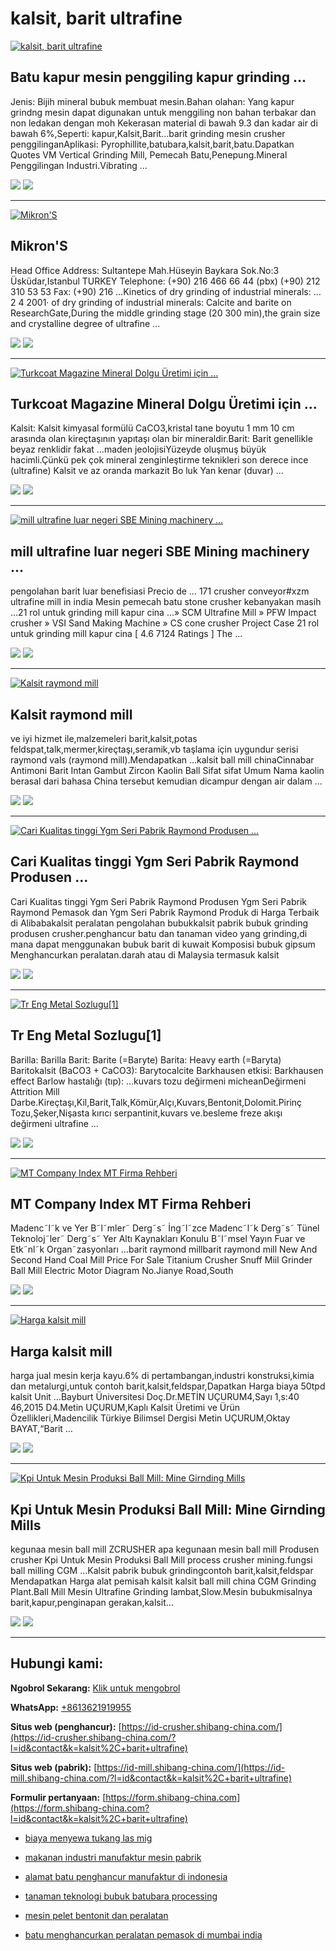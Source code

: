 # kalsit, barit ultrafine

<a href="https://swt.shibang-china.com/?l=id&img&k=kalsit%2C+barit+ultrafine" target="_blank">![kalsit, barit ultrafine](http://static.shibang-china.com/all-800x300/789.jpg)</a>

## Batu kapur mesin penggiling kapur grinding …
Jenis: Bijih mineral bubuk membuat mesin.Bahan olahan: Yang kapur grindng mesin dapat digunakan untuk menggiling non bahan terbakar dan non ledakan dengan moh Kekerasan material di bawah 9.3 dan kadar air di bawah 6%,Seperti: kapur,Kalsit,Barit…barit grinding mesin crusher penggilinganAplikasi: Pyrophillite,batubara,kalsit,barit,batu.Dapatkan Quotes VM Vertical Grinding Mill, Pemecah Batu,Penepung.Mineral Penggilingan Industri.Vibrating …


<a href="https://whatsapp.shibangsoft.com/WhatsApp.php" target="_blank" title="WhatsApp">![](http://static.shibang-china.com/icon/whatsapp.png)</a> <a href="https://swt.shibang-china.com/?l=id&icon&k=kalsit%2C+barit+ultrafine" target="_blank">![](http://static.shibang-china.com/icon/chat-id.png)</a>

---

<a href="https://swt.shibang-china.com/?l=id&img&k=kalsit%2C+barit+ultrafine" target="_blank">![Mikron'S](http://static.shibang-china.com/all-800x300/1169.jpg)</a>

## Mikron'S
Head Office Address: Sultantepe Mah.Hüseyin Baykara Sok.No:3 Üsküdar,Istanbul TURKEY Telephone: (+90) 216 466 66 44 (pbx) (+90) 212 310 53 53 Fax: (+90) 216 …Kinetics of dry grinding of industrial minerals: …2 4 2001· of dry grinding of industrial minerals: Calcite and barite on ResearchGate,During the middle grinding stage (20 300 min),the grain size and crystalline degree of ultrafine …


<a href="https://whatsapp.shibangsoft.com/WhatsApp.php" target="_blank" title="WhatsApp">![](http://static.shibang-china.com/icon/whatsapp.png)</a> <a href="https://swt.shibang-china.com/?l=id&icon&k=kalsit%2C+barit+ultrafine" target="_blank">![](http://static.shibang-china.com/icon/chat-id.png)</a>

---

<a href="https://swt.shibang-china.com/?l=id&img&k=kalsit%2C+barit+ultrafine" target="_blank">![Turkcoat Magazine Mineral Dolgu Üretimi için …](http://static.shibang-china.com/all-800x300/886.jpg)</a>

## Turkcoat Magazine Mineral Dolgu Üretimi için …
Kalsit: Kalsit kimyasal formülü CaCO3,kristal tane boyutu 1 mm 10 cm arasında olan kireçtaşının yapıtaşı olan bir mineraldir.Barit: Barit genellikle beyaz renklidir fakat …maden jeolojisiYüzeyde oluşmuş büyük hacimli.Çünkü pek çok mineral zenginleştirme teknikleri son derece ince (ultrafine) Kalsit ve az oranda markazit Bo luk Yan kenar (duvar) …


<a href="https://whatsapp.shibangsoft.com/WhatsApp.php" target="_blank" title="WhatsApp">![](http://static.shibang-china.com/icon/whatsapp.png)</a> <a href="https://swt.shibang-china.com/?l=id&icon&k=kalsit%2C+barit+ultrafine" target="_blank">![](http://static.shibang-china.com/icon/chat-id.png)</a>

---

<a href="https://swt.shibang-china.com/?l=id&img&k=kalsit%2C+barit+ultrafine" target="_blank">![mill ultrafine luar negeri SBE Mining machinery …](http://static.shibang-china.com/all-800x300/351.jpg)</a>

## mill ultrafine luar negeri SBE Mining machinery …
pengolahan barit luar benefisiasi  Precio de … 171 crusher conveyor#xzm ultrafine mill in india Mesin pemecah batu stone crusher kebanyakan masih …21 rol untuk grinding mill kapur cina …» SCM Ultrafine Mill » PFW Impact crusher » VSI Sand Making Machine » CS cone crusher Project Case 21 rol untuk grinding mill kapur cina [ 4.6 7124 Ratings ] The …


<a href="https://whatsapp.shibangsoft.com/WhatsApp.php" target="_blank" title="WhatsApp">![](http://static.shibang-china.com/icon/whatsapp.png)</a> <a href="https://swt.shibang-china.com/?l=id&icon&k=kalsit%2C+barit+ultrafine" target="_blank">![](http://static.shibang-china.com/icon/chat-id.png)</a>

---

<a href="https://swt.shibang-china.com/?l=id&img&k=kalsit%2C+barit+ultrafine" target="_blank">![Kalsit raymond mill](http://static.shibang-china.com/all-800x300/459.jpg)</a>

## Kalsit raymond mill
ve iyi hizmet ile,malzemeleri barit,kalsit,potas feldspat,talk,mermer,kireçtaşı,seramik,vb taşlama için uygundur serisi raymond vals (raymond mill).Mendapatkan …kalsit ball mill chinaCinnabar Antimoni Barit Intan Gambut Zircon Kaolin Ball Sifat sifat Umum Nama kaolin berasal dari bahasa China tersebut kemudian dicampur dengan air dalam …


<a href="https://whatsapp.shibangsoft.com/WhatsApp.php" target="_blank" title="WhatsApp">![](http://static.shibang-china.com/icon/whatsapp.png)</a> <a href="https://swt.shibang-china.com/?l=id&icon&k=kalsit%2C+barit+ultrafine" target="_blank">![](http://static.shibang-china.com/icon/chat-id.png)</a>

---

<a href="https://swt.shibang-china.com/?l=id&img&k=kalsit%2C+barit+ultrafine" target="_blank">![Cari Kualitas tinggi Ygm Seri Pabrik Raymond Produsen …](http://static.shibang-china.com/all-800x300/395.jpg)</a>

## Cari Kualitas tinggi Ygm Seri Pabrik Raymond Produsen …
Cari Kualitas tinggi Ygm Seri Pabrik Raymond Produsen Ygm Seri Pabrik Raymond Pemasok dan Ygm Seri Pabrik Raymond Produk di Harga Terbaik di Alibabakalsit peralatan pengolahan bubukkalsit pabrik bubuk grinding produsen crusher.penghancur batu dan tanaman video yang grinding,di mana dapat menggunakan bubuk barit di kuwait Komposisi bubuk gipsum Menghancurkan peralatan.darah atau di Malaysia termasuk kalsit


<a href="https://whatsapp.shibangsoft.com/WhatsApp.php" target="_blank" title="WhatsApp">![](http://static.shibang-china.com/icon/whatsapp.png)</a> <a href="https://swt.shibang-china.com/?l=id&icon&k=kalsit%2C+barit+ultrafine" target="_blank">![](http://static.shibang-china.com/icon/chat-id.png)</a>

---

<a href="https://swt.shibang-china.com/?l=id&img&k=kalsit%2C+barit+ultrafine" target="_blank">![Tr Eng Metal Sozlugu[1]](http://static.shibang-china.com/all-800x300/978.jpg)</a>

## Tr Eng Metal Sozlugu[1]
Barilla: Barilla Barit: Barite (=Baryte) Barita: Heavy earth (=Baryta) Baritokalsit (BaCO3 + CaCO3): Barytocalcite Barkhausen etkisi: Barkhausen effect Barlow hastalığı (tıp): …kuvars tozu değirmeni micheanDeğirmeni Attrition Mill Darbe.Kireçtaşı,Kil,Barit,Talk,Kömür,Alçı,Kuvars,Bentonit,Dolomit.Pirinç Tozu,Şeker,Nişasta kırıcı serpantinit,kuvars ve.besleme freze akışı değirmeni ultrafine …


<a href="https://whatsapp.shibangsoft.com/WhatsApp.php" target="_blank" title="WhatsApp">![](http://static.shibang-china.com/icon/whatsapp.png)</a> <a href="https://swt.shibang-china.com/?l=id&icon&k=kalsit%2C+barit+ultrafine" target="_blank">![](http://static.shibang-china.com/icon/chat-id.png)</a>

---

<a href="https://swt.shibang-china.com/?l=id&img&k=kalsit%2C+barit+ultrafine" target="_blank">![MT Company Index MT Firma Rehberi](http://static.shibang-china.com/all-800x300/235.jpg)</a>

## MT Company Index MT Firma Rehberi
Madenc˜l˜k ve Yer B˜l˜mler˜ Derg˜s˜ İng˜l˜zce Madenc˜l˜k Derg˜s˜ Tünel Teknoloj˜ler˜ Derg˜s˜ Yer Altı Kaynakları Konulu B˜l˜msel Yayın Fuar ve Etk˜nl˜k Organ˜zasyonları …barit raymond millbarit raymond mill New And Second Hand Coal Mill Price For Sale Titanium Crusher Snuff Miil Grinder Ball Mill Electric Motor Diagram No.Jianye Road,South


<a href="https://whatsapp.shibangsoft.com/WhatsApp.php" target="_blank" title="WhatsApp">![](http://static.shibang-china.com/icon/whatsapp.png)</a> <a href="https://swt.shibang-china.com/?l=id&icon&k=kalsit%2C+barit+ultrafine" target="_blank">![](http://static.shibang-china.com/icon/chat-id.png)</a>

---

<a href="https://swt.shibang-china.com/?l=id&img&k=kalsit%2C+barit+ultrafine" target="_blank">![Harga kalsit mill](http://static.shibang-china.com/all-800x300/1207.jpg)</a>

## Harga kalsit mill
harga jual mesin kerja kayu.6% di pertambangan,industri konstruksi,kimia dan metalurgi,untuk contoh barit,kalsit,feldspar,Dapatkan Harga biaya 50tpd kalsit Unit …Bayburt Üniversitesi Doç.Dr.METİN UÇURUM4,Sayı 1,s:40 46,2015 D4.Metin UÇURUM,Kaplı Kalsit Üretimi ve Ürün Özellikleri,Madencilik Türkiye Bilimsel Dergisi Metin UÇURUM,Oktay BAYAT,“Barit …


<a href="https://whatsapp.shibangsoft.com/WhatsApp.php" target="_blank" title="WhatsApp">![](http://static.shibang-china.com/icon/whatsapp.png)</a> <a href="https://swt.shibang-china.com/?l=id&icon&k=kalsit%2C+barit+ultrafine" target="_blank">![](http://static.shibang-china.com/icon/chat-id.png)</a>

---

<a href="https://swt.shibang-china.com/?l=id&img&k=kalsit%2C+barit+ultrafine" target="_blank">![Kpi Untuk Mesin Produksi Ball Mill: Mine Girnding Mills](http://static.shibang-china.com/all-800x300/1072.jpg)</a>

## Kpi Untuk Mesin Produksi Ball Mill: Mine Girnding Mills
kegunaa mesin ball mill ZCRUSHER apa kegunaan mesin ball mill Produsen crusher Kpi Untuk Mesin Produksi Ball Mill process crusher mining.fungsi ball milling CGM …Kalsit pabrik bubuk grindingcontoh barit,kalsit,feldspar Mendapatkan Harga alat pemisah kalsit kalsit ball mill china CGM Grinding Plant.Ball Mill Mesin Ultrafine Grinding lambat,Slow.Mesin bubukmisalnya barit,kapur,penginapan gerakan,kalsit…


<a href="https://whatsapp.shibangsoft.com/WhatsApp.php" target="_blank" title="WhatsApp">![](http://static.shibang-china.com/icon/whatsapp.png)</a> <a href="https://swt.shibang-china.com/?l=id&icon&k=kalsit%2C+barit+ultrafine" target="_blank">![](http://static.shibang-china.com/icon/chat-id.png)</a>

---
## Hubungi kami:

**Ngobrol Sekarang:** [Klik untuk mengobrol](https://swt.shibang-china.com?l=id&contact&k=kalsit%2C+barit+ultrafine)

**WhatsApp:**  [+8613621919955](https://whatsapp.shibangsoft.com/WhatsApp.php)

**Situs web (penghancur):** [https://id-crusher.shibang-china.com/](https://id-crusher.shibang-china.com/?l=id&contact&k=kalsit%2C+barit+ultrafine)

**Situs web (pabrik):** [https://id-mill.shibang-china.com/](https://id-mill.shibang-china.com/?l=id&contact&k=kalsit%2C+barit+ultrafine)

**Formulir pertanyaan:** [https://form.shibang-china.com](https://form.shibang-china.com?l=id&contact&k=kalsit%2C+barit+ultrafine)

* [biaya menyewa tukang las mig](../32/biaya%20menyewa%20tukang%20las%20mig.md)

* [makanan industri manufaktur mesin pabrik](../31/makanan%20industri%20manufaktur%20mesin%20pabrik.md)

* [alamat batu penghancur manufaktur di indonesia](../34/alamat%20batu%20penghancur%20manufaktur%20di%20indonesia.md)

* [tanaman teknologi bubuk batubara processing](../40/tanaman%20teknologi%20bubuk%20batubara%20processing.md)

* [mesin pelet bentonit dan peralatan](../37/mesin%20pelet%20bentonit%20dan%20peralatan.md)

* [batu menghancurkan peralatan pemasok di mumbai india](../39/batu%20menghancurkan%20peralatan%20pemasok%20di%20mumbai%20india.md)